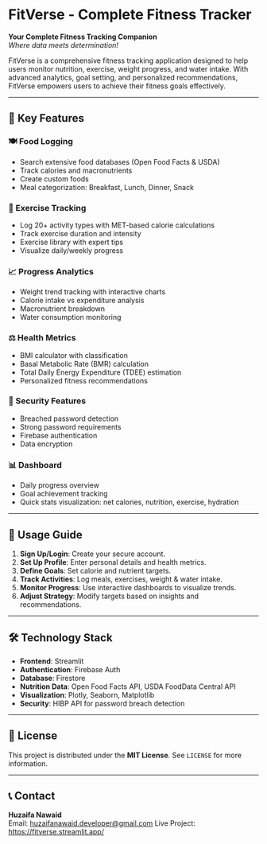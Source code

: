 # FitVerse - Complete Fitness Tracker

**Your Complete Fitness Tracking Companion**  
*Where data meets determination!*

FitVerse is a comprehensive fitness tracking application designed to help users monitor nutrition, exercise, weight progress, and water intake. With advanced analytics, goal setting, and personalized recommendations, FitVerse empowers users to achieve their fitness goals effectively.

---

## 🌟 Key Features

### 🍽️ Food Logging
- Search extensive food databases (Open Food Facts & USDA)
- Track calories and macronutrients
- Create custom foods
- Meal categorization: Breakfast, Lunch, Dinner, Snack

### 💪 Exercise Tracking
- Log 20+ activity types with MET-based calorie calculations
- Track exercise duration and intensity
- Exercise library with expert tips
- Visualize daily/weekly progress

### 📈 Progress Analytics
- Weight trend tracking with interactive charts
- Calorie intake vs expenditure analysis
- Macronutrient breakdown
- Water consumption monitoring

### ⚖️ Health Metrics
- BMI calculator with classification
- Basal Metabolic Rate (BMR) calculation
- Total Daily Energy Expenditure (TDEE) estimation
- Personalized fitness recommendations

### 🔐 Security Features
- Breached password detection
- Strong password requirements
- Firebase authentication
- Data encryption

### 📊 Dashboard
- Daily progress overview
- Goal achievement tracking
- Quick stats visualization: net calories, nutrition, exercise, hydration

---

## 📝 Usage Guide

1. **Sign Up/Login**: Create your secure account.  
2. **Set Up Profile**: Enter personal details and health metrics.  
3. **Define Goals**: Set calorie and nutrient targets.  
4. **Track Activities**: Log meals, exercises, weight & water intake.  
5. **Monitor Progress**: Use interactive dashboards to visualize trends.  
6. **Adjust Strategy**: Modify targets based on insights and recommendations.

---

## 🛠️ Technology Stack

- **Frontend**: Streamlit  
- **Authentication**: Firebase Auth  
- **Database**: Firestore  
- **Nutrition Data**: Open Food Facts API, USDA FoodData Central API  
- **Visualization**: Plotly, Seaborn, Matplotlib  
- **Security**: HIBP API for password breach detection

---

## 📜 License

This project is distributed under the **MIT License**. See `LICENSE` for more information.

---

## 📞 Contact

**Huzaifa Nawaid**  
Email: huzaifanawaid.developer@gmail.com 
Live Project: https://fitverse.streamlit.app/
